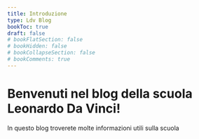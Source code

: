 ```yaml
---
title: Introduzione
type: Ldv Blog
bookToc: true
draft: false
# bookFlatSection: false
# bookHidden: false
# bookCollapseSection: false
# bookComments: true
---
```


# Benvenuti nel blog della scuola Leonardo Da Vinci!
In questo blog troverete molte informazioni utili sulla scuola
